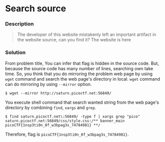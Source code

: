 # Search source
### Description
> The developer of this website mistakenly left an important artifact in the website source, can you find it? The website is here

### Solution
From problem title, You can infer that flag is hidden in the source code.
But, because the source code has many number of lines, searching own take time.
So, you think that you do mirroring the problem web page by using `wget` command and
search the web page's directory in local.
`wget` command can do mirroring by using `--mirror` option.
```
$ wget --mirror http://saturn.picoctf.net:56849/
```

You execute shell command that search wanted string from the web page's directory by combining `find`, `xargs` and `grep`.
```
$ find saturn.picoctf.net\:56849/ -type f | xargs grep "pico"
saturn.picoctf.net:56849/css/style.css:/** banner_main picoCTF{1nsp3ti0n_0f_w3bpag3s_74784981} **/
```

Therefore, flag is `picoCTF{1nsp3ti0n_0f_w3bpag3s_74784981}`.
